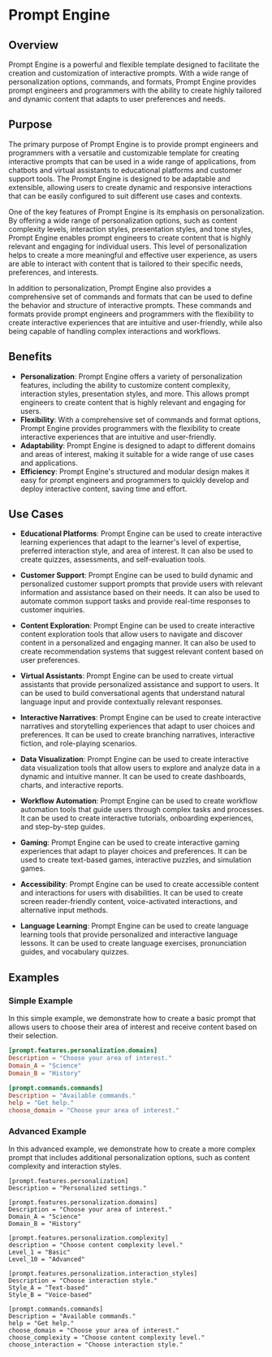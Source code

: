 # Prompt Engine

## Overview
Prompt Engine is a powerful and flexible template designed to facilitate the creation and customization of interactive prompts. With a wide range of personalization options, commands, and formats, Prompt Engine provides prompt engineers and programmers with the ability to create highly tailored and dynamic content that adapts to user preferences and needs.

## Purpose
The primary purpose of Prompt Engine is to provide prompt engineers and programmers with a versatile and customizable template for creating interactive prompts that can be used in a wide range of applications, from chatbots and virtual assistants to educational platforms and customer support tools. The Prompt Engine is designed to be adaptable and extensible, allowing users to create dynamic and responsive interactions that can be easily configured to suit different use cases and contexts.

One of the key features of Prompt Engine is its emphasis on personalization. By offering a wide range of personalization options, such as content complexity levels, interaction styles, presentation styles, and tone styles, Prompt Engine enables prompt engineers to create content that is highly relevant and engaging for individual users. This level of personalization helps to create a more meaningful and effective user experience, as users are able to interact with content that is tailored to their specific needs, preferences, and interests.

In addition to personalization, Prompt Engine also provides a comprehensive set of commands and formats that can be used to define the behavior and structure of interactive prompts. These commands and formats provide prompt engineers and programmers with the flexibility to create interactive experiences that are intuitive and user-friendly, while also being capable of handling complex interactions and workflows.

## Benefits
- **Personalization**: Prompt Engine offers a variety of personalization features, including the ability to customize content complexity, interaction styles, presentation styles, and more. This allows prompt engineers to create content that is highly relevant and engaging for users.
- **Flexibility**: With a comprehensive set of commands and format options, Prompt Engine provides programmers with the flexibility to create interactive experiences that are intuitive and user-friendly.
- **Adaptability**: Prompt Engine is designed to adapt to different domains and areas of interest, making it suitable for a wide range of use cases and applications.
- **Efficiency**: Prompt Engine's structured and modular design makes it easy for prompt engineers and programmers to quickly develop and deploy interactive content, saving time and effort.

## Use Cases
- **Educational Platforms**: Prompt Engine can be used to create interactive learning experiences that adapt to the learner's level of expertise, preferred interaction style, and area of interest. It can also be used to create quizzes, assessments, and self-evaluation tools.

- **Customer Support**: Prompt Engine can be used to build dynamic and personalized customer support prompts that provide users with relevant information and assistance based on their needs. It can also be used to automate common support tasks and provide real-time responses to customer inquiries.

- **Content Exploration**: Prompt Engine can be used to create interactive content exploration tools that allow users to navigate and discover content in a personalized and engaging manner. It can also be used to create recommendation systems that suggest relevant content based on user preferences.

- **Virtual Assistants**: Prompt Engine can be used to create virtual assistants that provide personalized assistance and support to users. It can be used to build conversational agents that understand natural language input and provide contextually relevant responses.

- **Interactive Narratives**: Prompt Engine can be used to create interactive narratives and storytelling experiences that adapt to user choices and preferences. It can be used to create branching narratives, interactive fiction, and role-playing scenarios.

- **Data Visualization**: Prompt Engine can be used to create interactive data visualization tools that allow users to explore and analyze data in a dynamic and intuitive manner. It can be used to create dashboards, charts, and interactive reports.

- **Workflow Automation**: Prompt Engine can be used to create workflow automation tools that guide users through complex tasks and processes. It can be used to create interactive tutorials, onboarding experiences, and step-by-step guides.

- **Gaming**: Prompt Engine can be used to create interactive gaming experiences that adapt to player choices and preferences. It can be used to create text-based games, interactive puzzles, and simulation games.

- **Accessibility**: Prompt Engine can be used to create accessible content and interactions for users with disabilities. It can be used to create screen reader-friendly content, voice-activated interactions, and alternative input methods.

- **Language Learning**: Prompt Engine can be used to create language learning tools that provide personalized and interactive language lessons. It can be used to create language exercises, pronunciation guides, and vocabulary quizzes.

## Examples

### Simple Example
In this simple example, we demonstrate how to create a basic prompt that allows users to choose their area of interest and receive content based on their selection.

```toml
[prompt.features.personalization.domains]
Description = "Choose your area of interest."
Domain_A = "Science"
Domain_B = "History"

[prompt.commands.commands]
Description = "Available commands."
help = "Get help."
choose_domain = "Choose your area of interest."
```

### Advanced Example
In this advanced example, we demonstrate how to create a more complex prompt that includes additional personalization options, such as content complexity and interaction styles.

```
[prompt.features.personalization]
Description = "Personalized settings."

[prompt.features.personalization.domains]
Description = "Choose your area of interest."
Domain_A = "Science"
Domain_B = "History"

[prompt.features.personalization.complexity]
description = "Choose content complexity level."
Level_1 = "Basic"
Level_10 = "Advanced"

[prompt.features.personalization.interaction_styles]
Description = "Choose interaction style."
Style_A = "Text-based"
Style_B = "Voice-based"

[prompt.commands.commands]
Description = "Available commands."
help = "Get help."
choose_domain = "Choose your area of interest."
choose_complexity = "Choose content complexity level."
choose_interaction = "Choose interaction style."
```
